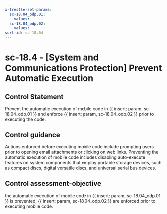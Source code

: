 ```yaml
---
x-trestle-set-params:
  sc-18.04_odp.01:
    values:
  sc-18.04_odp.02:
    values:
sort-id: sc-18.04
---
```


# sc-18.4 - \[System and Communications Protection\] Prevent Automatic Execution

## Control Statement

Prevent the automatic execution of mobile code in {{ insert: param, sc-18.04_odp.01 }} and enforce {{ insert: param, sc-18.04_odp.02 }} prior to executing the code.

## Control guidance

Actions enforced before executing mobile code include prompting users prior to opening email attachments or clicking on web links. Preventing the automatic execution of mobile code includes disabling auto-execute features on system components that employ portable storage devices, such as compact discs, digital versatile discs, and universal serial bus devices.

## Control assessment-objective

the automatic execution of mobile code in {{ insert: param, sc-18.04_odp.01 }} is prevented;
{{ insert: param, sc-18.04_odp.02 }} are enforced prior to executing mobile code.
